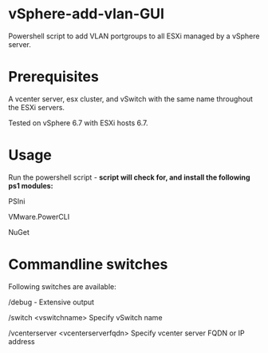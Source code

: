# vSphere-add-vlan-GUI

Powershell script to add VLAN portgroups to all ESXi managed by a vSphere server. 

# Prerequisites

A vcenter server, esx cluster, and vSwitch with the same name throughout the ESXi servers. 

Tested on vSphere 6.7 with ESXi hosts 6.7.

# Usage

Run the powershell script - **script will check for, and install the following ps1 modules:** 

PSIni

VMware.PowerCLI

NuGet


# Commandline switches

Following switches are available:

/debug - Extensive output

/switch \<vswitchname\> Specify vSwitch name 
 
 /vcenterserver \<vcenterserverfqdn\> Specify vcenter server FQDN or IP address
